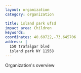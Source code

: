 ```yaml
---
layout: organization
category: organization

title: island park ufsd
impact_area: Children
keywords: 
coordinates: 40.60722,-73.645706
address: |
  150 trafalgar blvd
  island park NY 11558
---
```

Organization's overview

